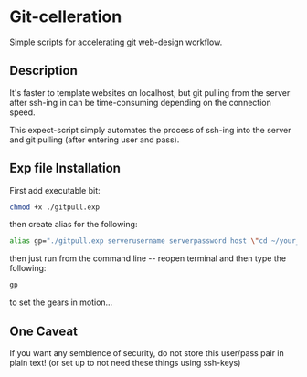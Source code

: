 Git-celleration
===============

Simple scripts for accelerating git web-design workflow.


## Description

It's faster to template websites on localhost, but git pulling from the server after ssh-ing in can be time-consuming depending on the connection speed.

This expect-script simply automates the process of ssh-ing into the server and git pulling (after entering user and pass).

## Exp file Installation

First add executable bit:
```bash
chmod +x ./gitpull.exp
```

then create alias for the following:

```bash
alias gp="./gitpull.exp serverusername serverpassword host \"cd ~/your_repos_directory/ && git pull\" gituser gitpass"
````

then just run from the command line -- reopen terminal and then type the following:

```bash
gp
```
to set the gears in motion...


## One Caveat
If you want any semblence of security, do not store this user/pass pair in plain text! (or set up to not need these things using ssh-keys)

